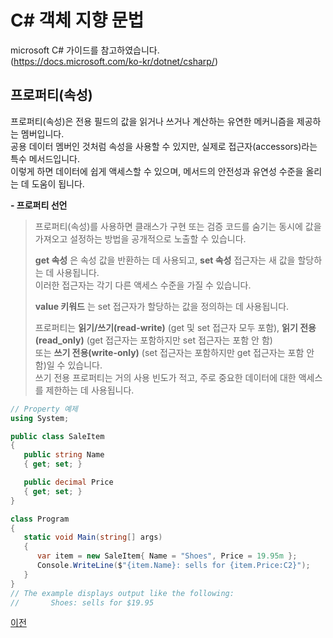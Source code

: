 # C# 객체 지향 문법

microsoft C# 가이드를 참고하였습니다.</br>
(https://docs.microsoft.com/ko-kr/dotnet/csharp/)

## 프로퍼티(속성)
프로퍼티(속성)은 전용 필드의 값을 읽거나 쓰거나 계산하는 유연한 메커니즘을 제공하는 멤버입니다.</br>
공용 데이터 멤버인 것처럼 속성을 사용할 수 있지만, 실제로 접근자(accessors)라는 특수 메서드입니다.</br>
이렇게 하면 데이터에 쉽게 액세스할 수 있으며, 메서드의 안전성과 유연성 수준을 올리는 데 도움이 됩니다.

__- 프로퍼티 선언__

> 프로퍼티(속성)를 사용하면 클래스가 구현 또는 검증 코드를 숨기는 동시에 값을 가져오고 설정하는 방법을 공개적으로 노출할 수 있습니다.</br>
> 
> __get 속성__ 은 속성 값을 반환하는 데 사용되고, __set 속성__ 접근자는 새 값을 할당하는 데 사용됩니다.</br>
> 이러한 접근자는 각기 다른 액세스 수준을 가질 수 있습니다.  
> 
> __value 키워드__ 는 set 접근자가 할당하는 값을 정의하는 데 사용됩니다.
> 
> 프로퍼티는 __읽기/쓰기(read-write)__ (get 및 set 접근자 모두 포함), __읽기 전용(read_only)__ (get 접근자는 포함하지만 set 접근자는 포함 안 함)</br>
> 또는 __쓰기 전용(write-only)__ (set 접근자는 포함하지만 get 접근자는 포함 안 함)일 수 있습니다.</br> 쓰기 전용 프로퍼티는 거의 사용 빈도가 적고, 주로 중요한 데이터에 대한 액세스를 제한하는 데 사용됩니다.

```csharp
// Property 예제
using System;

public class SaleItem
{
   public string Name
   { get; set; }

   public decimal Price
   { get; set; }
}

class Program
{
   static void Main(string[] args)
   {
      var item = new SaleItem{ Name = "Shoes", Price = 19.95m };
      Console.WriteLine($"{item.Name}: sells for {item.Price:C2}");
   }
}
// The example displays output like the following:
//       Shoes: sells for $19.95
```

[이전](https://github.com/1994wjdwodbs/StudyCSharp21)
